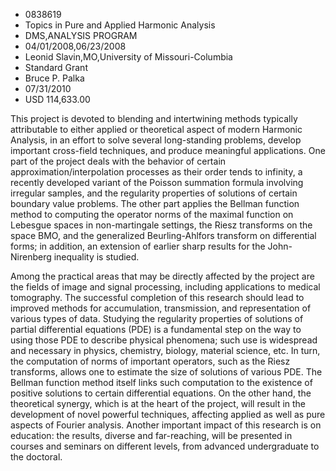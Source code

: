 
* 0838619
* Topics in Pure and Applied Harmonic Analysis
* DMS,ANALYSIS PROGRAM
* 04/01/2008,06/23/2008
* Leonid Slavin,MO,University of Missouri-Columbia
* Standard Grant
* Bruce P. Palka
* 07/31/2010
* USD 114,633.00

This project is devoted to blending and intertwining methods typically
attributable to either applied or theoretical aspect of modern Harmonic
Analysis, in an effort to solve several long-standing problems, develop
important cross-field techniques, and produce meaningful applications. One part
of the project deals with the behavior of certain approximation/interpolation
processes as their order tends to infinity, a recently developed variant of the
Poisson summation formula involving irregular samples, and the regularity
properties of solutions of certain boundary value problems. The other part
applies the Bellman function method to computing the operator norms of the
maximal function on Lebesgue spaces in non-martingale settings, the Riesz
transforms on the space BMO, and the generalized Beurling-Ahlfors transform on
differential forms; in addition, an extension of earlier sharp results for the
John-Nirenberg inequality is studied.

Among the practical areas that may be directly affected by the project are the
fields of image and signal processing, including applications to medical
tomography. The successful completion of this research should lead to improved
methods for accumulation, transmission, and representation of various types of
data. Studying the regularity properties of solutions of partial differential
equations (PDE) is a fundamental step on the way to using those PDE to describe
physical phenomena; such use is widespread and necessary in physics, chemistry,
biology, material science, etc. In turn, the computation of norms of important
operators, such as the Riesz transforms, allows one to estimate the size of
solutions of various PDE. The Bellman function method itself links such
computation to the existence of positive solutions to certain differential
equations. On the other hand, the theoretical synergy, which is at the heart of
the project, will result in the development of novel powerful techniques,
affecting applied as well as pure aspects of Fourier analysis. Another important
impact of this research is on education: the results, diverse and far-reaching,
will be presented in courses and seminars on different levels, from advanced
undergraduate to the doctoral.
